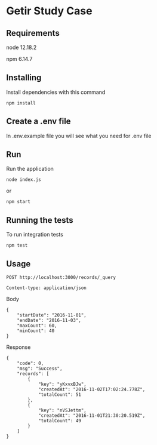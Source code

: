 # Getir Study Case

## Requirements
node 12.18.2

npm 6.14.7
## Installing

Install dependencies with this command

```npm install```

## Create a .env file

In .env.example file you will see what you need for .env file

## Run
Run the application

```node index.js```

or

```npm start```

## Running the tests

To run integration tests

```npm test```

## Usage

``` POST http://localhost:3000/records/_query ``` 

```Content-type: application/json```

Body

```Body:
{
    "startDate": "2016-11-01",
    "endDate": "2016-11-03",
    "maxCount": 60,
    "minCount": 40
}
```

Response

```
{
    "code": 0,
    "msg": "Success",
    "records": [
        {
            "key": "yKxvxBJw",
            "createdAt": "2016-11-02T17:02:24.778Z",
            "totalCount": 51
        },
        {
            "key": "nVSJettm",
            "createdAt": "2016-11-01T21:30:20.519Z",
            "totalCount": 49
        }
    ]
}
```
